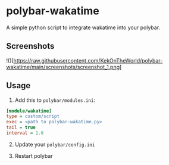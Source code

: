 # polybar-wakatime

A simple python script to integrate wakatime into your polybar.

## Screenshots

!()[https://raw.githubusercontent.com/KekOnTheWorld/polybar-wakatime/main/screenshots/screenshot_1.png]

## Usage

1. Add this to `polybar/modules.ini`:

```ini
[module/wakatime]
type = custom/script
exec = <path to polybar-wakatime.py>
tail = true
interval = 1.0
```

2. Update your `polybar/config.ini`

3. Restart polybar
